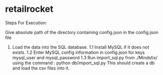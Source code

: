 # retailrocket
Steps For Execution:

Give absolute path of the directory containing config.json in the config.json file

1. Load the data into the SQL database.
    1.1 Install MySQL if it does not exists.
    1.2 Enter MySQL config information in config.json for keys mysql_user and mysql_password
    1.3 Run import_sql.py from ./Mindstix/ using the command :
            python db/import_sql.py
    This should create a db and load the csv files into it.
